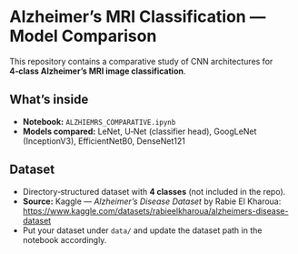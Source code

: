 # Alzheimer’s MRI Classification — Model Comparison

This repository contains a comparative study of CNN architectures for **4‑class Alzheimer’s MRI image classification**.

## What’s inside
- **Notebook:** `ALZHIEMRS_COMPARATIVE.ipynb`
- **Models compared:** LeNet, U‑Net (classifier head), GoogLeNet (InceptionV3), EfficientNetB0, DenseNet121

## Dataset
- Directory‑structured dataset with **4 classes** (not included in the repo).
- **Source:** Kaggle — *Alzheimer’s Disease Dataset* by Rabie El Kharoua: https://www.kaggle.com/datasets/rabieelkharoua/alzheimers-disease-dataset
- Put your dataset under `data/` and update the dataset path in the notebook accordingly.
